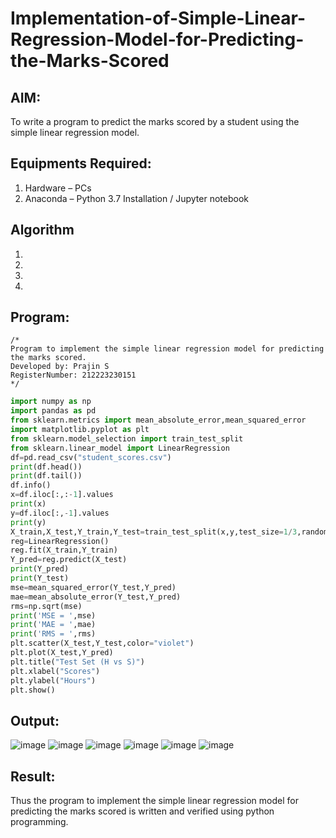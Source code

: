 # Implementation-of-Simple-Linear-Regression-Model-for-Predicting-the-Marks-Scored

## AIM:
To write a program to predict the marks scored by a student using the simple linear regression model.

## Equipments Required:
1. Hardware – PCs
2. Anaconda – Python 3.7 Installation / Jupyter notebook

## Algorithm
1. 
2. 
3. 
4. 

## Program:
```
/*
Program to implement the simple linear regression model for predicting the marks scored.
Developed by: Prajin S 
RegisterNumber: 212223230151 
*/
```
```Python
import numpy as np
import pandas as pd
from sklearn.metrics import mean_absolute_error,mean_squared_error
import matplotlib.pyplot as plt
from sklearn.model_selection import train_test_split
from sklearn.linear_model import LinearRegression
df=pd.read_csv("student_scores.csv")
print(df.head())
print(df.tail())
df.info()
x=df.iloc[:,:-1].values
print(x)
y=df.iloc[:,-1].values
print(y)
X_train,X_test,Y_train,Y_test=train_test_split(x,y,test_size=1/3,random_state=1)
reg=LinearRegression()
reg.fit(X_train,Y_train)
Y_pred=reg.predict(X_test)
print(Y_pred)
print(Y_test)
mse=mean_squared_error(Y_test,Y_pred)
mae=mean_absolute_error(Y_test,Y_pred)
rms=np.sqrt(mse)
print('MSE = ',mse)
print('MAE = ',mae)
print('RMS = ',rms)
plt.scatter(X_test,Y_test,color="violet")
plt.plot(X_test,Y_pred)
plt.title("Test Set (H vs S)")
plt.xlabel("Scores")
plt.ylabel("Hours")
plt.show()
```

## Output:
![image](https://github.com/user-attachments/assets/07b2fff7-cd96-4224-84fa-7d5a79f7123c)
![image](https://github.com/user-attachments/assets/108fe67c-0a97-4404-9c47-fb63b8b01250)
![image](https://github.com/user-attachments/assets/3e0b922a-fba9-4a79-baf1-36d2de425f3a)
![image](https://github.com/user-attachments/assets/2019a25f-64d5-463a-9ada-ed88ba07e245)
![image](https://github.com/user-attachments/assets/8edb99f6-2bec-490b-b11d-298dbeab225c)
![image](https://github.com/user-attachments/assets/6d1e4dce-7e30-4190-bc63-3ddd597e9b22)





## Result:
Thus the program to implement the simple linear regression model for predicting the marks scored is written and verified using python programming.
